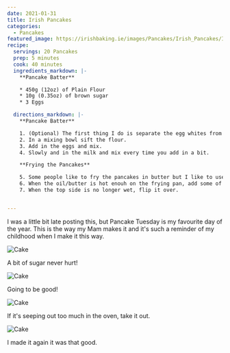 ```yaml
---
date: 2021-01-31
title: Irish Pancakes
categories:
  - Pancakes
featured_image: https://irishbaking.ie/images/Pancakes/Irish_Pancakes/Image_4.jpg
recipe:
  servings: 20 Pancakes
  prep: 5 minutes
  cook: 40 minutes
  ingredients_markdown: |-
    **Pancake Batter**

    * 450g (12oz) of Plain Flour
    * 10g (0.35oz) of brown sugar
    * 3 Eggs

  directions_markdown: |-
    **Pancake Batter**

    1. (Optional) The first thing I do is separate the egg whites from the egg yoke and then beat the egg whites with an electric whisk until I have stiff white peaks. 
    2. In a mixing bowl sift the flour.
    3. Add in the eggs and mix.
    4. Slowly and in the milk and mix every time you add in a bit.

    **Frying the Pancakes**

    5. Some people like to fry the pancakes in butter but I like to use Olive Oil. (Probably not the healthiest)
    6. When the oil/butter is hot enouh on the frying pan, add some of the pancake batter.
    7. When the top side is no longer wet, flip it over.


---
```

I was a little bit late posting this, but Pancake Tuesday is my favourite day of the year. This is the way my Mam makes it and it's such a reminder of my childhood when I make it this way.

![Cake](https://irishbaking.ie/images/Pancakes/Irish_Pancakes/Image_1.jpg)

A bit of sugar never hurt!

![Cake](https://irishbaking.ie/images/Pancakes/Irish_Pancakes/Image_2.jpg)

Going to be good!

![Cake](https://irishbaking.ie/images/Pancakes/Irish_Pancakes/Image_3.jpg)

If it's seeping out too much in the oven, take it out.

![Cake](https://irishbaking.ie/images/Pancakes/Irish_Pancakes/Image_5.jpg)

I made it again it was that good.
